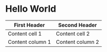 # Hello World
First Header | Second Header
------------ | -------------
Content cell 1 | Content cell 2
Content column 1 | Content column 2